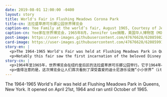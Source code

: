 ```yaml
---
date: 2019-08-01 12:00:00 -0400
layout: story
title: World's Fair in Flushing Meadows Corona Park
title-cn: 法拉盛草原可乐娜公园世界博览会
caption-en: Yee Family at the world’s fair, August 1965, Courtesy of Jennifer Lee, Museum of Chinese in America (MOCA) Collection
caption-cn: Yee家在世界博览会，1965年8月，Jennifer Lee捐赠，美国华人博物馆（MOCA）馆藏
post-image: https://user-images.githubusercontent.com/47676628/62085982-f331ab80-b22a-11e9-8f82-bc88f86515ce.jpg
card-image: https://user-images.githubusercontent.com/47676628/62085991-f9278c80-b22a-11e9-93eb-0b5bd21302f2.jpg
story-en: |
  <p>The 1964-1965 World's Fair was held at Flushing Meadows Park in Queens, New York. It opened on April 21st, 1964 and ran until October of 1965.  The fair occupied 646 acres and included over 140 pavilions and 110 restaurant and representing 80 nations, 24 US States, and more than 45 corporations.  The motto of this particular World’s Fair was “peace through understanding” and showcased mid-20th century American culture and technology.</p>
  <p>Notably this fair saw the first incarnation of the beloved Disney ride “it’s a small world.”  Pepsi commissioned Disney to create the ride in support of UNICEF.  After the fair, the ride was dismantled and shipped to Disneyland, where it was upgraded and reassembled.  While most of the structures from the fair have since been removed the Unisphere and New York Pavilion still remain and serve as recognizable QueensLandmarks.</p>
story-cn: |
  <p>1964年至1965年，世界博览会在纽约皇后区的法拉盛草原可乐娜公园举行。它于1964年4月21日开办，一直持续到1965年10月。该博览会占地646英亩，包括140多个展馆和110家餐厅，代表了80个国家，24个美国州和超过45家公司。这个世博会的理念是“通过理解实现和平”（peace through understanding），展示了20世纪中期的美国文化和技术。</p>
  <p>值得注意的是，这次博览会让人们首次看到了深受喜爱的迪士尼游乐设施“小小世界”（it’s a small world）。为了支持联合国儿童基金会，百事可乐公司委托迪士尼公司制作了这个设施。博览会结束后，游乐设施被拆除，并被运到迪士尼乐园，在那里进行了升级和重新组装。尽管博览会的大部分建筑都被移除了，但是不锈钢大地球仪（Unisphere）和纽约馆（New York Pavilion）被保留了下来，成为了皇后区的标志性建筑。</p>
---
```

The 1964-1965 World's Fair was held at Flushing Meadows Park in Queens, New York. It opened on April 21st, 1964 and ran until October of 1965.  
